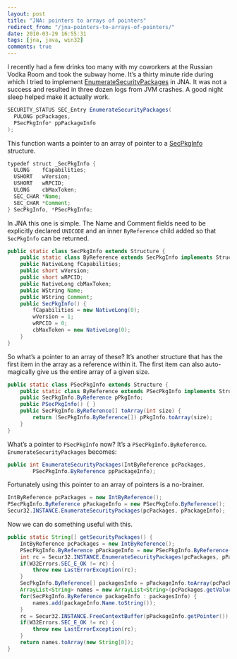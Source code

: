 ```yaml
---
layout: post
title: "JNA: pointers to arrays of pointers"
redirect_from: "/jna-pointers-to-arrays-of-pointers/"
date: 2010-03-29 16:55:31
tags: [jna, java, win32]
comments: true
---
```

I recently had a few drinks too many with my coworkers at the Russian Vodka Room and took the subway home. It’s a thirty minute ride during which I tried to implement [EnumerateSecurityPackages](http://msdn.microsoft.com/en-us/library/aa375397(VS.85).aspx) in JNA. It was not a success and resulted in three dozen logs from JVM crashes. A good night sleep helped make it actually work.

```java
SECURITY_STATUS SEC_Entry EnumerateSecurityPackages(
  PULONG pcPackages,
  PSecPkgInfo* ppPackageInfo
);
```

This function wants a pointer to an array of pointer to a [SecPkgInfo](http://msdn.microsoft.com/en-us/library/aa380104(VS.85).aspx) structure.

```java
typedef struct _SecPkgInfo {
  ULONG    fCapabilities;
  USHORT   wVersion;
  USHORT   wRPCID;
  ULONG    cbMaxToken;
  SEC_CHAR *Name;
  SEC_CHAR *Comment;
} SecPkgInfo, *PSecPkgInfo;
```

In JNA this one is simple. The Name and Comment fields need to be explicitly declared `UNICODE` and an inner `ByReference` child added so that `SecPkgInfo` can be returned.

```java
public static class SecPkgInfo extends Structure {
    public static class ByReference extends SecPkgInfo implements Structure.ByReference {  }
    public NativeLong fCapabilities;
    public short wVersion;
    public short wRPCID;
    public NativeLong cbMaxToken;
    public WString Name;
    public WString Comment;
    public SecPkgInfo() {
        fCapabilities = new NativeLong(0);
        wVersion = 1;
        wRPCID = 0;
        cbMaxToken = new NativeLong(0);
    }
}
```

So what’s a pointer to an array of these? It’s another structure that has the first item in the array as a reference within it. The first item can also auto-magically give us the entire array of a given size.

```java
public static class PSecPkgInfo extends Structure {
    public static class ByReference extends PSecPkgInfo implements Structure.ByReference { }
    public SecPkgInfo.ByReference pPkgInfo;
    public PSecPkgInfo() { }
    public SecPkgInfo.ByReference[] toArray(int size) {
        return (SecPkgInfo.ByReference[]) pPkgInfo.toArray(size);
    }
}
```

What’s a pointer to `PSecPkgInfo` now? It’s a `PSecPkgInfo.ByReference`. `EnumerateSecurityPackages` becomes:

```java
public int EnumerateSecurityPackages(IntByReference pcPackages,
        PSecPkgInfo.ByReference ppPackageInfo);
```

Fortunately using this pointer to an array of pointers is a no-brainer.

```java
IntByReference pcPackages = new IntByReference();
PSecPkgInfo.ByReference pPackageInfo = new PSecPkgInfo.ByReference();
Secur32.INSTANCE.EnumerateSecurityPackages(pcPackages, pPackageInfo);
```

Now we can do something useful with this.

```java
public static String[] getSecurityPackages() {
    IntByReference pcPackages = new IntByReference();
    PSecPkgInfo.ByReference pPackageInfo = new PSecPkgInfo.ByReference();
    int rc = Secur32.INSTANCE.EnumerateSecurityPackages(pcPackages, pPackageInfo);
    if(W32Errors.SEC_E_OK != rc) {
        throw new LastErrorException(rc);
    }
    SecPkgInfo.ByReference[] packagesInfo = pPackageInfo.toArray(pcPackages.getValue());
    ArrayList<String> names = new ArrayList<String>(pcPackages.getValue());
    for(SecPkgInfo.ByReference packageInfo : packagesInfo) {
        names.add(packageInfo.Name.toString());
    }
    rc = Secur32.INSTANCE.FreeContextBuffer(pPackageInfo.getPointer());
    if(W32Errors.SEC_E_OK != rc) {
        throw new LastErrorException(rc);
    }
    return names.toArray(new String[0]);
}
```
